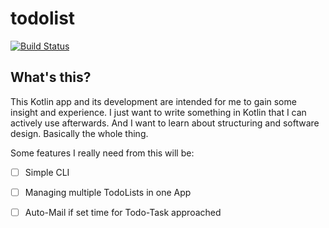 # todolist

[![Build Status](https://travis-ci.org/MK2112/todolist.svg?branch=master)](https://travis-ci.org/MK2112/todolist)

## What's this?

This Kotlin app and its development are intended for me to gain some insight and experience. I just want to write something in Kotlin that I can actively use afterwards.
And I want to learn about structuring and software design. Basically the whole thing.

Some features I really need from this will be:
- [ ] Simple CLI
- [ ] Managing multiple TodoLists in one App
- [ ] Auto-Mail if set time for Todo-Task approached

